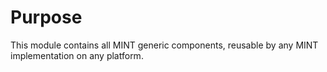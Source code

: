 # Purpose

This module contains all MINT generic components, reusable by any MINT implementation on any platform.